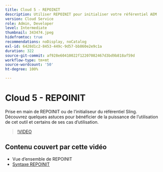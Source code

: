 ```yaml
---
title: Cloud 5 - REPOINIT
description: Utiliser REPOINIT pour initialiser votre référentiel AEM
version: Cloud Service
role: Admin, Developer
level: Intermediate
thumbnail: 343474.jpeg
hidefromtoc: true
recommendations: noDisplay, noCatalog
exl-id: 6428d1c2-8453-449c-9d57-bb860e2e9c1a
duration: 322
source-git-commit: af928e60410022f12207082467d3bd9b818af59d
workflow-type: tm+mt
source-wordcount: '50'
ht-degree: 100%

---
```


# Cloud 5 - REPOINIT

Prise en main de REPOINIT ou de l’initialiseur du référentiel Sling. Découvrez quelques astuces pour bénéficier de la puissance de l’utilisation de cet outil et certains de ses cas d’utilisation.

>[!VIDEO](https://video.tv.adobe.com/v/343474?quality=12&learn=on)

## Contenu couvert par cette vidéo

+ Vue d’ensemble de REPOINIT
+ [Syntaxe REPOINIT](https://sling.apache.org/documentation/bundles/repository-initialization.html#appendix-a-repoinit-syntax-parser-test-scenarios-1)
